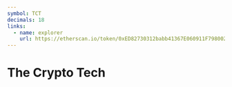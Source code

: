 ```yaml
---
symbol: TCT
decimals: 18
links:
  - name: explorer
    url: https://etherscan.io/token/0xED82730312babb41367E060911F798002FFA445F
---
```


# The Crypto Tech
